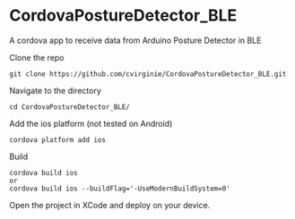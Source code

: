 # CordovaPostureDetector_BLE
A cordova app to receive data from Arduino Posture Detector in BLE

Clone the repo

`git clone https://github.com/cvirginie/CordovaPostureDetector_BLE.git`


Navigate to the directory

`cd CordovaPostureDetector_BLE/`


Add the ios platform (not tested on Android)

`cordova platform add ios`


Build 

```
cordova build ios
or
cordova build ios --buildFlag='-UseModernBuildSystem=0'
```

Open the project in XCode and deploy on your device.
